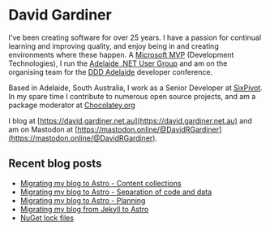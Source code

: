 # David Gardiner

I've been creating software for over 25 years. I have a passion for continual learning and improving quality, and enjoy being in and creating environments where these happen. A [Microsoft MVP](https://mvp.microsoft.com/en-us/PublicProfile/5001655) (Development Technologies), I run the [Adelaide .NET User Group](https://www.adnug.net) and am on the organising team for the [DDD Adelaide](https://www.dddadelaide.com) developer conference.

Based in Adelaide, South Australia, I work as a Senior Developer at [SixPivot](https://www.sixpivot.com.au). In my spare time I contribute to numerous open source projects, and am a package moderator at [Chocolatey.org](https://chocolatey.org)

I blog at [https://david.gardiner.net.au](https://david.gardiner.net.au) and am on Mastodon at [https://mastodon.online/@DavidRGardiner](https://mastodon.online/@DavidRGardiner).

## Recent blog posts

<!--START_SECTION:posts-->
* [Migrating my blog to Astro - Content collections](https:&#x2F;&#x2F;david.gardiner.net.au&#x2F;2025&#x2F;06&#x2F;migrating-to-astro-collections)
* [Migrating my blog to Astro - Separation of code and data](https:&#x2F;&#x2F;david.gardiner.net.au&#x2F;2025&#x2F;06&#x2F;migrating-to-astro-separation)
* [Migrating my blog to Astro - Planning](https:&#x2F;&#x2F;david.gardiner.net.au&#x2F;2025&#x2F;06&#x2F;migrating-to-astro-planning)
* [Migrating my blog from Jekyll to Astro](https:&#x2F;&#x2F;david.gardiner.net.au&#x2F;2025&#x2F;06&#x2F;migrating-from-jekyll-to-astro)
* [NuGet lock files](https:&#x2F;&#x2F;david.gardiner.net.au&#x2F;2025&#x2F;05&#x2F;nuget-lockfiles)
<!--END_SECTION:posts-->
